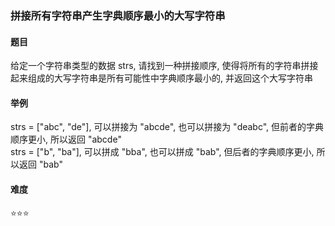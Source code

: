 ### 拼接所有字符串产生字典顺序最小的大写字符串

#### 题目
给定一个字符串类型的数据 strs, 请找到一种拼接顺序, 使得将所有的字符串拼接起来组成的大写字符串是所有可能性中字典顺序最小的, 并返回这个大写字符串

#### 举例
strs = ["abc", "de"], 可以拼接为 "abcde", 也可以拼接为 "deabc", 但前者的字典顺序更小, 所以返回 "abcde"   
strs = ["b", "ba"], 可以拼成 "bba", 也可以拼成 "bab", 但后者的字典顺序更小, 所以返回 "bab"  

#### 难度
:star::star::star:
